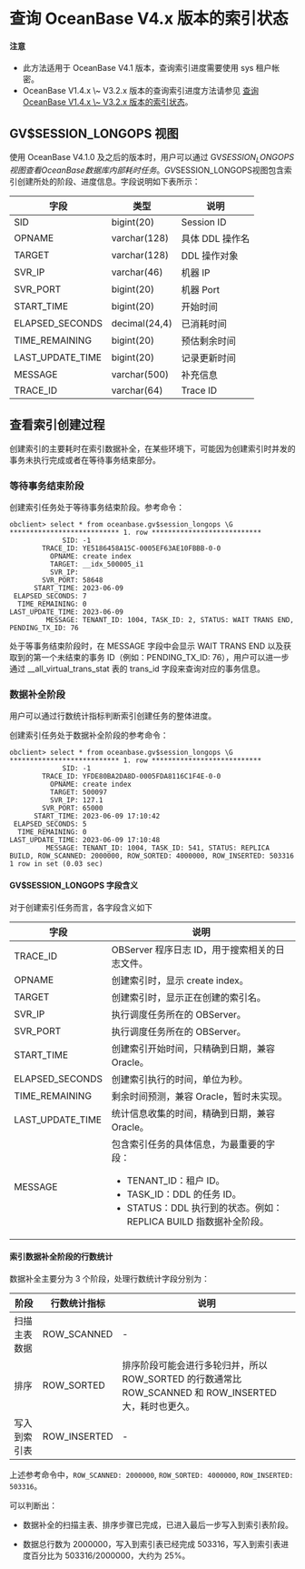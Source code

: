 查询 OceanBase V4.x 版本的索引状态 
==========================================

<main id="notice" type='notice'>
  <h4>注意</h4>
  <ul>
  <li>此方法适用于 OceanBase V4.1 版本，查询索引进度需要使用 sys 租户帐密。</li>
  <li>OceanBase V1.4.x \~ V3.2.x 版本的查询索引进度方法请参见 <a href="700.query-the-index-status-of-oceanbase-v1.4.x-to-v3.2.x.md">查询 OceanBase V1.4.x \~ V3.2.x 版本的索引状态</a>。</li>
  </ul>
</main>


GV$SESSION_LONGOPS 视图 
--------------------------------------

使用 OceanBase V4.1.0 及之后的版本时，用户可以通过 GV$SESSION_LONGOPS视图查看 OceanBase 数据库内部耗时任务。GV$SESSION_LONGOPS视图包含索引创建所处的阶段、进度信息。字段说明如下表所示：

| **字段**           | **类型**        | **说明**     |
|------------------|---------------|------------|
| SID              | bigint(20)    | Session ID |
| OPNAME           | varchar(128)  | 具体 DDL 操作名 |
| TARGET           | varchar(128)  | DDL 操作对象   |
| SVR_IP           | varchar(46)   | 机器 IP      |
| SVR_PORT         | bigint(20)    | 机器 Port    |
| START_TIME       | bigint(20)    | 开始时间       |
| ELAPSED_SECONDS  | decimal(24,4) | 已消耗时间      |
| TIME_REMAINING   | bigint(20)    | 预估剩余时间     |
| LAST_UPDATE_TIME | bigint(20)    | 记录更新时间     |
| MESSAGE          | varchar(500)  | 补充信息       |
| TRACE_ID         | varchar(64)   | Trace ID   |

查看索引创建过程
-----------------

创建索引的主要耗时在索引数据补全，在某些环境下，可能因为创建索引时并发的事务未执行完成或者在等待事务结束部分。

### 等待事务结束阶段

创建索引任务处于等待事务结束阶段。参考命令：

```shell
obclient> select * from oceanbase.gv$session_longops \G
*************************** 1. row ***************************
             SID: -1
        TRACE_ID: YE5186458A15C-0005EF63AE10FBBB-0-0
          OPNAME: create index
          TARGET: __idx_500005_i1
          SVR_IP: 
        SVR_PORT: 58648
      START_TIME: 2023-06-09
 ELAPSED_SECONDS: 7
  TIME_REMAINING: 0
LAST_UPDATE_TIME: 2023-06-09
         MESSAGE: TENANT_ID: 1004, TASK_ID: 2, STATUS: WAIT TRANS END, PENDING_TX_ID: 76
```


处于等事务结束阶段时，在 MESSAGE 字段中会显示 WAIT TRANS END 以及获取到的第一个未结束的事务 ID（例如：PENDING_TX_ID: 76），用户可以进一步通过 __all_virtual_trans_stat 表的 trans_id 字段来查询对应的事务信息。

### 数据补全阶段

用户可以通过行数统计指标判断索引创建任务的整体进度。

创建索引任务处于数据补全阶段的参考命令：

```shell
obclient> select * from oceanbase.gv$session_longops \G
*************************** 1. row ***************************
             SID: -1
        TRACE_ID: YFDE80BA2DA8D-0005FDA8116C1F4E-0-0
          OPNAME: create index
          TARGET: 500097
          SVR_IP: 127.1
        SVR_PORT: 65000
      START_TIME: 2023-06-09 17:10:42
 ELAPSED_SECONDS: 5
  TIME_REMAINING: 0
LAST_UPDATE_TIME: 2023-06-09 17:10:48
         MESSAGE: TENANT_ID: 1004, TASK_ID: 541, STATUS: REPLICA BUILD, ROW_SCANNED: 2000000, ROW_SORTED: 4000000, ROW_INSERTED: 503316
1 row in set (0.03 sec)
```

#### GV$SESSION_LONGOPS 字段含义

对于创建索引任务而言，各字段含义如下

| **字段**           | **说明**  |
|------------------|---------------|
| TRACE_ID         | OBServer 程序日志 ID，用于搜索相关的日志文件。                                                                                                                                                                                                                     |
| OPNAME           | 创建索引时，显示 create index。                                                                                                                                                                                                                            |
| TARGET           | 创建索引时，显示正在创建的索引名。                                                                                                                                                                                                                                 |
| SVR_IP           | 执行调度任务所在的 OBServer。                                                                                                                                                                                                                               |
| SVR_PORT         | 执行调度任务所在的 OBServer。                                                                                                                                                                                                                               |
| START_TIME       | 创建索引开始时间，只精确到日期，兼容 Oracle。                                                                                                                                                                                                                        |
| ELAPSED_SECONDS  | 创建索引执行的时间，单位为秒。                                                                                                                                                                                                                                   |
| TIME_REMAINING   | 剩余时间预测，兼容 Oracle，暂时未实现。                                                                                                                                                                                                                           |
| LAST_UPDATE_TIME | 统计信息收集的时间，精确到日期，兼容 Oracle。                                                                                                                                                                                                                        |
| MESSAGE          | 包含索引任务的具体信息，为最重要的字段：<ul><li>TENANT_ID：租户 ID。</li><li>TASK_ID：DDL 的任务 ID。</li><li>STATUS：DDL 执行到的状态。例如：REPLICA BUILD 指数据补全阶段。</li></ul> |



#### 索引数据补全阶段的行数统计

数据补全主要分为 3 个阶段，处理行数统计字段分别为：

| **阶段** | **行数统计指标**   | **说明**                                                                 |
|--------|--------------|------------------------------------------------------------------------|
| 扫描主表数据 | ROW_SCANNED  |   -     |
| 排序     | ROW_SORTED   | 排序阶段可能会进行多轮归并，所以 ROW_SORTED 的行数通常比 ROW_SCANNED 和 ROW_INSERTED 大，耗时也更久。 |
| 写入到索引表 | ROW_INSERTED | - |

上述参考命令中，`ROW_SCANNED: 2000000`, `ROW_SORTED: 4000000`, `ROW_INSERTED: 503316`。

可以判断出：

* 数据补全的扫描主表、排序步骤已完成，已进入最后一步写入到索引表阶段。

* 数据总行数为 2000000，写入到索引表已经完成 503316，写入到索引表进度百分比为 503316/2000000，大约为 25%。